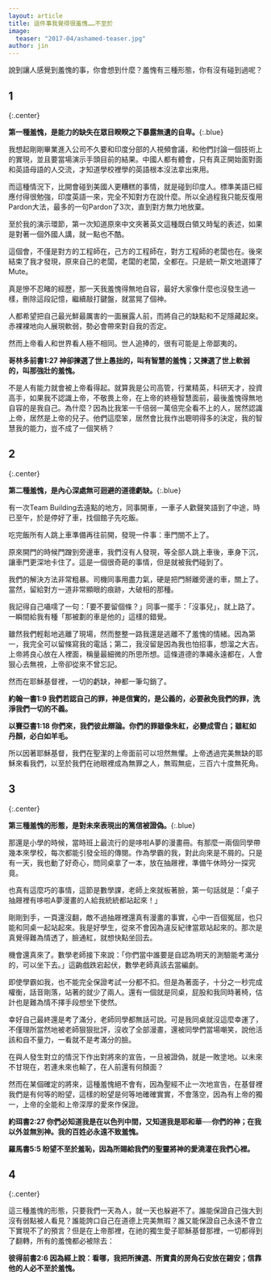 ```yaml
---
layout: article
title: 這件事我覺得很羞愧……不至於
image:
  teaser: "2017-04/ashamed-teaser.jpg"
author: jin
---
```

說到讓人感覺到羞愧的事，你會想到什麼？羞愧有三種形態，你有沒有碰到過呢？

## 1
{:.center}

**第一種羞愧，是能力的缺失在眾目睽睽之下暴露無遺的自卑。**{:.blue}

我想起剛剛畢業進入公司不久要和印度分部的人視頻會議，和他們討論一個技術上的實現，並且要當場演示手頭目前的結果。中國人都有體會，只有真正開始面對面和英語母語的人交流，才知道學校裡學的英語根本沒法拿出來用。

而這種情況下，比開會碰到美國人更糟糕的事情，就是碰到印度人。標準美語已經應付得很勉強，印度英語一來，完全不知對方在說什麼。所以全過程我只能反復用Pardon大法，最多的一句Pardon了3次，直到對方無力地放棄。

至於我的演示環節，第一次知道原來中文夾著英文這種既白領又時髦的表述，如果是對著一個外國人講，就一點也不酷。

這個會，不僅是對方的工程師在，己方的工程師在，對方工程師的老闆也在。後來結束了我才發現，原來自己的老闆，老闆的老闆，全都在。只是統一斯文地選擇了Mute。

真是慘不忍睹的經歷，那一天我羞愧得無地自容，最好大家像什麼也沒發生過一樣，刪除這段記憶，繼續敲打鍵盤，就當晃了個神。

人都希望把自己最光鮮最厲害的一面展露人前，而將自己的缺點和不足隱藏起來。赤裸裸地向人展現軟弱，勢必會帶來對自我的否定。

然而上帝看人和世界看人極不相同。世人追捧的，很有可能是上帝鄙夷的。

**哥林多前書1:27 神卻揀選了世上愚拙的，叫有智慧的羞愧；又揀選了世上軟弱的，叫那強壯的羞愧。**

不是人有能力就會被上帝看得起。就算我是公司高管，行業精英，科研天才，投資高手，如果我不認識上帝，不敬畏上帝，在上帝的終極智慧面前，最後羞愧得無地自容的是我自己。為什麼？因為比我笨一千倍弱一萬倍完全看不上的人，居然認識上帝，居然是上帝的兒子。他們這麼笨，居然會比我作出聰明得多的決定，我的智慧我的能力，豈不成了一個笑柄？


## 2
{:.center}

**第二種羞愧，是內心深處無可迴避的道德虧缺。**{:.blue}

有一次Team Building去遠點的地方，同事開車，一車子人歡聲笑語到了中途，時已至午，於是停好了車，找個館子先吃飯。

吃完飯所有人跳上車準備再往前開，發現一件事：車門關不上了。

原來開門的時候門蹭到旁邊車，我們沒有人發現，等全部人跳上車後，車身下沉，讓車門更深地卡住了。這是一個很奇葩的事情，但是就被我們碰到了。

我們的解決方法非常粗暴。司機同事用盡力氣，硬是把門掰離旁邊的車，關上了。當然，留給對方一道非常顯眼的痕跡，大破相的那種。

我記得自己囁嚅了一句：「要不要留個條？」同事一擺手：「沒事兒」，就上路了。一瞬間給我有種「那被劃的車是他的」這樣的錯覺。

雖然我們輕鬆地逃離了現場，然而整整一路我還是逃離不了羞愧的情緒。因為第一，我完全可以留條寫我的電話；第二，我沒留是因為我也怕招事，想溜之大吉。上帝將良心放在人裡面，稱量最細微的所思所想。這條道德的準繩永遠都在，人會狠心去無視，上帝卻從來不曾忘記。

然而在耶穌基督裡，一切的虧缺，神都一筆勾銷了。

**約翰一書1:9 我們若認自己的罪，神是信實的，是公義的，必要赦免我們的罪，洗淨我們一切的不義。**

**以賽亞書1:18 你們來，我們彼此辯論。你們的罪雖像朱紅，必變成雪白；雖紅如丹顏，必白如羊毛。**

所以因著耶穌基督，我們在聖潔的上帝面前可以坦然無懼。上帝透過完美無缺的耶穌來看我們，以至於我們在祂眼裡成為無罪之人，無瑕無疵，三百六十度無死角。


## 3
{:.center}

**第三種羞愧的形態，是對未來表現出的篤信被證偽。**{:.blue}

那還是小學的時候，當時班上最流行的是哆啦A夢的漫畫冊。有那麼一兩個同學帶幾本來學校，每次都能引發全班的傳閱。作為學霸的我，對此向來是不屑的。只是有一天，我也動了好奇心，問同桌拿了一本，放在抽屜裡，準備午休時分一探究竟。

也真有這麼巧的事情，這節是數學課，老師上來就板著臉，第一句話就是：「桌子抽屜裡有哆啦A夢漫畫的人給我統統都站起來！」

剛剛到手，一頁還沒翻，敵不過抽屜裡還真有漫畫的事實，心中一百個冤屈，也只能和同桌一起站起來。我是好學生，從來不會因為違反紀律當眾站起來的。那次是真覺得難為情透了，臉通紅，就想快點坐回去。

機會還真來了。數學老師接下來說：「你們當中誰要是自認為明天的測驗能考滿分的，可以坐下去。」這齣戲跌宕起伏，數學老師真該去當編劇。

即使學霸如我，也不能完全保證考試一分都不扣。但是為著面子，十分之一秒完成權衡，話音剛落，站著的就少了兩人。還有一個就是同桌，屁股和我同時著椅，估計也是難為情不擇手段想坐下使然。

幸好自己最終還是考了滿分，老師同學都無話可說。可是我同桌就沒這麼幸運了，不僅理所當然地被老師狠狠批評，沒收了全部漫畫，還被同學們當場嘲笑，說他活該和自​​不量力，一看就不是考滿分的臉。

在與人發生對立的情況下作出對將來的宣告，一旦被證偽，就是一敗塗地。以未來不甘現在，若連未來也輸了，在人前還有何顏面？

然而在某個確定的將來，這種羞愧絕不會有，因為聖經不止一次地宣告，在基督裡我們是有何等的盼望，這樣的盼望是何等地確確實實，不會落空，因為有上帝的獨一，上帝的全能和上帝深厚的愛來作保證。

**約珥書2:27 你們必知道我是在以色列中間，又知道我是耶和華──你們的神；在我以外並無別神。我的百姓必永遠不致羞愧。**

**羅馬書5:5 盼望不至於羞恥，因為所賜給我們的聖靈將神的愛澆灌在我們心裡。**


## 4
{:.center}

這三種羞愧的形態，只要我們一天為人，就一天也躲避不了。誰能保證自己強大到沒有弱點被人看見？誰能誇口自己在道德上完美無瑕？誰又能保證自己永遠不會立下實現不了的預言？但是在上帝那裡，在祂的獨生愛子耶穌基督那裡，一切都得到了翻轉，所有的羞愧都必被除去：

**彼得前書2:6 因為經上說：看哪，我把所揀選、所寶貴的房角石安放在錫安；信靠他的人必不至於羞愧。**